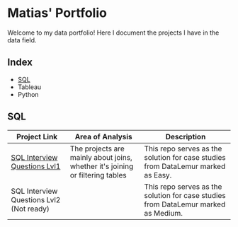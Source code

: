 # Matias' Portfolio
Welcome to my data portfolio! Here I document the projects I have in the data field.


## Index
 - [SQL](#SQL)
 - Tableau
 - Python

## SQL
| Project Link | Area of Analysis | Description | 
|--------------|--------------|--------------|
| [SQL Interview Questions Lvl1](https://github.com/Mati-DB/SQL-Interview-Questions)   | The projects are mainly about joins, whether it's joining or filtering tables    | This repo serves as the solution for case studies from DataLemur marked as Easy.  |
| SQL Interview Questions Lvl2 (Not ready)  |     | This repo serves as the solution for case studies from DataLemur marked as Medium.    |
